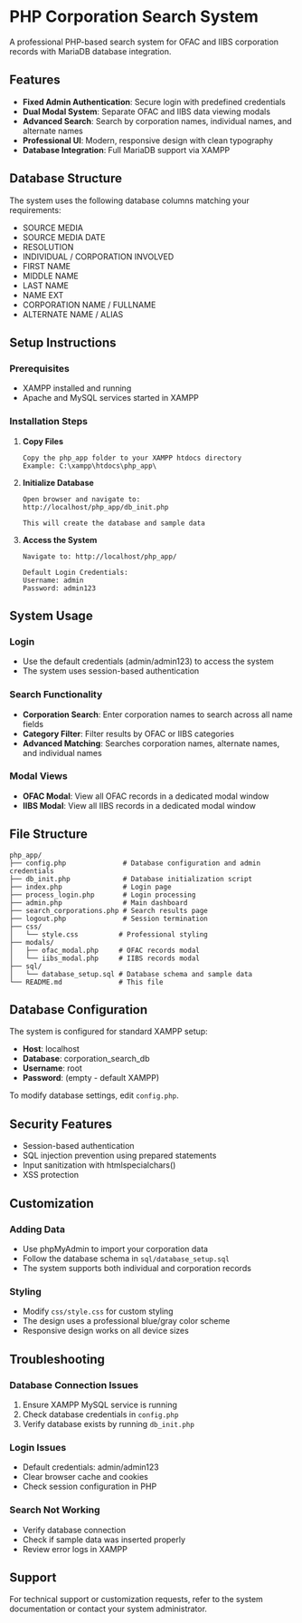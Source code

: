 # PHP Corporation Search System

A professional PHP-based search system for OFAC and IIBS corporation records with MariaDB database integration.

## Features

- **Fixed Admin Authentication**: Secure login with predefined credentials
- **Dual Modal System**: Separate OFAC and IIBS data viewing modals
- **Advanced Search**: Search by corporation names, individual names, and alternate names
- **Professional UI**: Modern, responsive design with clean typography
- **Database Integration**: Full MariaDB support via XAMPP

## Database Structure

The system uses the following database columns matching your requirements:
- SOURCE MEDIA
- SOURCE MEDIA DATE  
- RESOLUTION
- INDIVIDUAL / CORPORATION INVOLVED
- FIRST NAME
- MIDDLE NAME
- LAST NAME
- NAME EXT
- CORPORATION NAME / FULLNAME
- ALTERNATE NAME / ALIAS

## Setup Instructions

### Prerequisites
- XAMPP installed and running
- Apache and MySQL services started in XAMPP

### Installation Steps

1. **Copy Files**
   ```
   Copy the php_app folder to your XAMPP htdocs directory
   Example: C:\xampp\htdocs\php_app\
   ```

2. **Initialize Database**
   ```
   Open browser and navigate to:
   http://localhost/php_app/db_init.php
   
   This will create the database and sample data
   ```

3. **Access the System**
   ```
   Navigate to: http://localhost/php_app/
   
   Default Login Credentials:
   Username: admin
   Password: admin123
   ```

## System Usage

### Login
- Use the default credentials (admin/admin123) to access the system
- The system uses session-based authentication

### Search Functionality
- **Corporation Search**: Enter corporation names to search across all name fields
- **Category Filter**: Filter results by OFAC or IIBS categories
- **Advanced Matching**: Searches corporation names, alternate names, and individual names

### Modal Views
- **OFAC Modal**: View all OFAC records in a dedicated modal window
- **IIBS Modal**: View all IIBS records in a dedicated modal window

## File Structure

```
php_app/
├── config.php              # Database configuration and admin credentials
├── db_init.php             # Database initialization script
├── index.php               # Login page
├── process_login.php       # Login processing
├── admin.php               # Main dashboard
├── search_corporations.php # Search results page
├── logout.php              # Session termination
├── css/
│   └── style.css          # Professional styling
├── modals/
│   ├── ofac_modal.php     # OFAC records modal
│   └── iibs_modal.php     # IIBS records modal
├── sql/
│   └── database_setup.sql # Database schema and sample data
└── README.md              # This file
```

## Database Configuration

The system is configured for standard XAMPP setup:
- **Host**: localhost
- **Database**: corporation_search_db
- **Username**: root
- **Password**: (empty - default XAMPP)

To modify database settings, edit `config.php`.

## Security Features

- Session-based authentication
- SQL injection prevention using prepared statements
- Input sanitization with htmlspecialchars()
- XSS protection

## Customization

### Adding Data
- Use phpMyAdmin to import your corporation data
- Follow the database schema in `sql/database_setup.sql`
- The system supports both individual and corporation records

### Styling
- Modify `css/style.css` for custom styling
- The design uses a professional blue/gray color scheme
- Responsive design works on all device sizes

## Troubleshooting

### Database Connection Issues
1. Ensure XAMPP MySQL service is running
2. Check database credentials in `config.php`
3. Verify database exists by running `db_init.php`

### Login Issues
- Default credentials: admin/admin123
- Clear browser cache and cookies
- Check session configuration in PHP

### Search Not Working
- Verify database connection
- Check if sample data was inserted properly
- Review error logs in XAMPP

## Support

For technical support or customization requests, refer to the system documentation or contact your system administrator.
